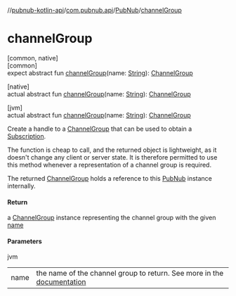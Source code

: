 //[pubnub-kotlin-api](../../../index.md)/[com.pubnub.api](../index.md)/[PubNub](index.md)/[channelGroup](channel-group.md)

# channelGroup

[common, native]\
[common]\
expect abstract fun [channelGroup](channel-group.md)(name: [String](https://kotlinlang.org/api/latest/jvm/stdlib/kotlin/-string/index.html)): [ChannelGroup](../../com.pubnub.api.v2.entities/-channel-group/index.md)

[native]\
actual abstract fun [channelGroup](channel-group.md)(name: [String](https://kotlinlang.org/api/latest/jvm/stdlib/kotlin/-string/index.html)): [ChannelGroup](../../com.pubnub.api.v2.entities/-channel-group/index.md)

[jvm]\
actual abstract fun [channelGroup](channel-group.md)(name: [String](https://kotlinlang.org/api/latest/jvm/stdlib/kotlin/-string/index.html)): [ChannelGroup](../../com.pubnub.api.v2.entities/-channel-group/index.md)

Create a handle to a [ChannelGroup](../../com.pubnub.api.v2.entities/-channel-group/index.md) that can be used to obtain a [Subscription](../../com.pubnub.api.v2.subscriptions/-subscription/index.md).

The function is cheap to call, and the returned object is lightweight, as it doesn't change any client or server state. It is therefore permitted to use this method whenever a representation of a channel group is required.

The returned [ChannelGroup](../../com.pubnub.api.v2.entities/-channel-group/index.md) holds a reference to this [PubNub](index.md) instance internally.

#### Return

a [ChannelGroup](../../com.pubnub.api.v2.entities/-channel-group/index.md) instance representing the channel group with the given [name](channel-group.md)

#### Parameters

jvm

| | |
|---|---|
| name | the name of the channel group to return. See more in the [documentation](https://www.pubnub.com/docs/general/channels/subscribe#channel-groups) |
